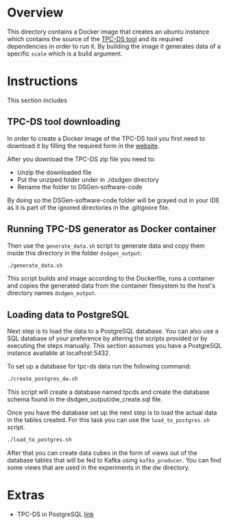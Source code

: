 # Overview
This directory contains a Docker image that creates an ubuntu instance which contains the source of the [TPC-DS tool](https://www.tpc.org/tpcds/) and its required dependencies in order to run it. By building the image it generates data of a specific `scale` which is a build argument.

# Instructions
This section includes
## TPC-DS tool downloading
In order to create a Docker image of the TPC-DS tool you first need to download it by filling the required form in the [website](https://www.tpc.org/tpcds/).

After you download the TPC-DS zip file you need to:
- Unzip the downloaded file
- Put the unziped folder under in ./dsdgen directory
- Rename the folder to DSGen-software-code

By doing so the DSGen-software-code folder will be grayed out in your IDE as it is part of the ignored directories in the .gitignore file.

## Running TPC-DS generator as Docker container
Then use the `generate_data.sh` script to generate data and copy them inside this directory in the folder `dsdgen_output`:
```bash
./generate_data.sh
```
This script builds and image according to the Dockerfile, runs a container and copies the generated data from the container filesystem to the host's directory names `dsdgen_output`.

## Loading data to PostgreSQL
Next step is to load the data to a PostgreSQL database. You can also use a SQL database of your preference by altering the scripts provided or by executing the steps manually. This section assumes you have a PostgreSQL instance available at localhost:5432.

To set up a database for tpc-ds data run the following command:
```bash
./create_postgres_dw.sh
```
This script will create a database named tpcds and create the database schema found in the dsdgen_output/dw_create.sql file.

Once you have the database set up the next step is to load the actual data in the tables created. For this task you can use the `load_to_postgres.sh` script.

```bash
./load_to_postgres.sh
```

After that you can create data cubes in the form of views out of the database tables that will be fed to Kafka using `kafka_producer`. You can find some views that are used in the experiments in the dw directory.

# Extras
- TPC-DS in PostgreSQL [link](https://ankane.org/tpc-ds)